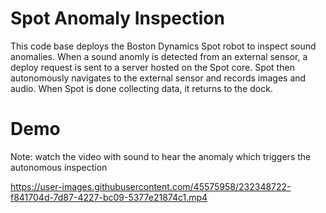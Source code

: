 # Spot Anomaly Inspection
This code base deploys the Boston Dynamics Spot robot to inspect sound anomalies. When a sound anomly is detected from an external sensor, a deploy request is sent to a server hosted on the Spot core. Spot then autonomously navigates to the external sensor and records images and audio. When Spot is done collecting data, it returns to the dock.

# Demo
Note: watch the video with sound to hear the anomaly which triggers the autonomous inspection


https://user-images.githubusercontent.com/45575958/232348722-f841704d-7d87-4227-bc09-5377e21874c1.mp4
